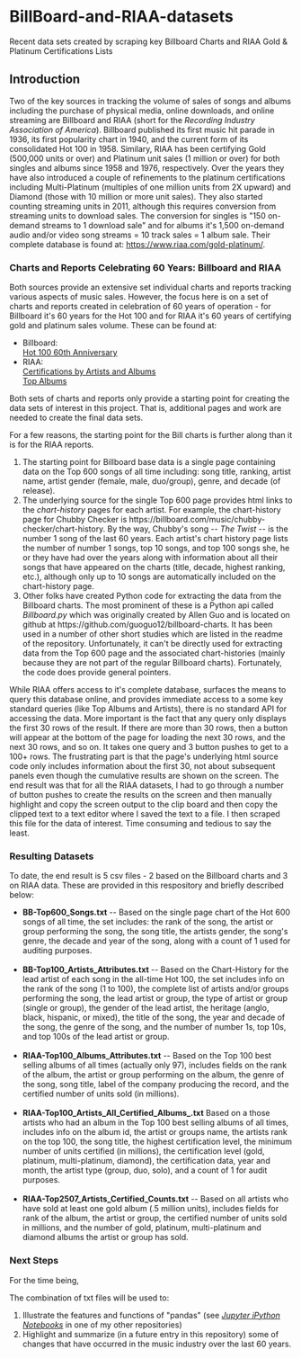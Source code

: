 # BillBoard-and-RIAA-datasets
Recent data sets created by scraping key Billboard Charts and RIAA Gold &amp; Platinum Certifications Lists

<h2>Introduction</h2>

Two of the key sources in tracking the volume of sales of songs and albums including the purchase of physical media, online downloads, and online streaming are Billboard and RIAA (short for the <i>Recording Industry Association of America</i>).  Billboard published its first music hit parade in 1936, its first popularity chart in 1940, and the current form of its consolidated Hot 100 in 1958. Similary, RIAA has been certifying Gold (500,000 units or over) and Platinum unit sales (1 million or over) for both singles and albums since 1958 and 1976, respectively. Over the years they have also introduced a couple of refinements to the platinum certifications including Multi-Platinum (multiples of one million units from 2X upward) and Diamond (those with 10 million or more unit sales).  They also started counting streaming units in 2011, although this requires conversion from streaming units to download sales.  The conversion for singles is "150 on-demand streams to 1 download sale"  and for albums it's 1,500 on-demand audio and/or video song streams = 10 track sales = 1 album sale. Their complete database is found at: https://www.riaa.com/gold-platinum/.

<h3>Charts and Reports Celebrating 60 Years: Billboard and RIAA</h3>

Both sources provide an extensive set individual charts and reports tracking various aspects of music sales. However, the focus here is on a set of charts and reports created in celebration of 60 years of operation - for Billboard it's 60 years for the Hot 100 and for RIAA it's 60 years of certifying gold and platinum sales volume.  These can be found at:

<ul>
<li> Billboard:<br>
<a href = "https://www.billboard.com/charts/hot-100-60th-anniversary">Hot 100 60th Anniversary</a></li>
</li>
<li> RIAA:<br>
<a href = https://www.riaa.com/gold-platinum/?tab_active=awards_by_artist#search_section">Certifications by Artists and Albums</a><br>
<a href = "https://www.riaa.com/gold-platinum/?tab_active=awards_by_artist#search_section">Top Albums</a>
</li>
</ul>

Both sets of charts and reports only provide a starting point for creating the data sets of interest in this project. That is, additional pages and work are needed to create the final data sets. 

For a few reasons, the starting point for the Bill charts is further along than it is for the RIAA reports.

<ol> 
<li>The starting point for Billboard base data is a single page containing data on the Top 600 songs of all time including: song title, ranking, artist name, artist gender (female, male, duo/group), genre, and decade (of release).</li>
<li>The underlying source for the single Top 600 page provides html links to the <i>chart-history</i> pages for each artist. For example, the chart-history page for Chubby Checker is https://billboard.com/music/chubby-checker/chart-history. By the way, Chubby's song -- <i>The Twist</i> -- is the number 1 song of the last 60 years. Each artist's chart history page lists the number of number 1 songs, top 10 songs, and top 100 songs she, he or they have had over the years along with information about all their songs that have appeared on the charts (title, decade, highest ranking, etc.), although only up to 10 songs are automatically included on the chart-history page.</li>
<li>Other folks have created Python code for extracting the data from the Billboard charts.  The most prominent of these is a Python api called <i>Billboard.py</i> which was originally created by Allen Guo and is located on github at https://github.com/guoguo12/billboard-charts. It has been used in a number of other short studies which are listed in the readme of the repository. Unfortunately, it can't be directly used for extracting data from the Top 600 page and the associated chart-histories (mainly because they are not part of the regular Billboard charts).  Fortunately, the code does provide general pointers.
</ol>
 
While RIAA offers access to it's complete database, surfaces the means to query this database online, and provides immediate access to a some key standard queries (like Top Albums and Artists), there is no standard API for accessing the data. More important is the fact that any query only displays the first 30 rows of the result. If there are more than 30 rows, then a button will appear at the bottom of the page for loading the next 30 rows, and the next 30 rows, and so on.  It takes one query and 3 button pushes to get to a 100+ rows. The frustrating part is that the page's underlying html source code only includes information about the first 30, not about subsequent panels even though the cumulative results are shown on the screen. The end result was that for all the RIAA datasets, I had to go through a number of button pushes to create the results on the screen and then manually highlight and copy the screen output to the clip board and then copy the clipped text to a text editor where I saved the text to a file.  I then scraped this file for the data of interest. Time consuming and tedious to say the least. 

<h3>Resulting Datasets</h3>

To date, the end result is 5 csv files - 2 based on the Billboard charts and 3 on RIAA data. These are provided in this respository and briefly described below:
<ul>
<li><b>BB-Top600_Songs.txt</b> -- Based on the single page chart of the Hot 600 songs of all time, the set includes: the rank of the song, the artist or group performing the song, the song title, the artists gender, the song's genre, the decade and year of the song, along with a count of 1 used for auditing purposes.</li><br>
<li><b>BB-Top100_Artists_Attributes.txt</b> -- Based on the Chart-History for the lead artist of each song in the all-time Hot 100, the set includes info on the rank of the song (1 to 100), the complete list of artists and/or groups performing the song, the lead artist or group, the type of artist or group (single or group), the gender of the lead artist, the heritage (anglo, black, hispanic, or mixed), the title of the song, the year and decade of the song, the genre of the song, and the number of number 1s, top 10s, and top 100s of the lead artist or group.</li><br>
<li><b>RIAA-Top100_Albums_Attributes.txt</b> -- Based on the Top 100 best selling albums of all times (actually only 97), includes fields on the rank of the album, the artist or group performing on the album, the genre of the song, song title, label of the company producing the record, and the certified number of units sold (in millions).</li><br>
<li><b>RIAA-Top100_Artists_All_Certified_Albums_.txt</b> Based on a those artists who had an album in the Top 100 best selling albums of all times, includes info on the album id, the artist or groups name, the artists rank on the top 100, the song title, the highest certification level, the minimum number of units certified (in millions), the certification level (gold, platinum, multi-platinum, diamond), the certification data, year and month, the artist type (group, duo, solo), and a count of 1 for audit purposes.</li><br>
<li><b>RIAA-Top2507_Artists_Certified_Counts.txt</b> -- Based on all artists who have sold at least one gold album (.5 million units), includes fields for rank of the album, the artist or group, the certified number of units sold in millions, and the number of gold, platinum, multi-platinum and diamond albums the artist or group has sold.</li>
</ul>

<h3>Next Steps</h3>

For the time being, 

The combination of txt files will be used to:<br>

<ol>
<li>Illustrate the features and functions of "pandas" (see <a href='https://github.com/daveking63/Jupyter-iPython-Notebooks/blob/master/README.md'><i>Jupyter iPython Notebooks</i></a> in one of my other repositories)</li>
<li>Highlight and summarize (in a future entry in this repository) some of changes that have occurred in the music industry over the last 60 years.</li>
</ol>
